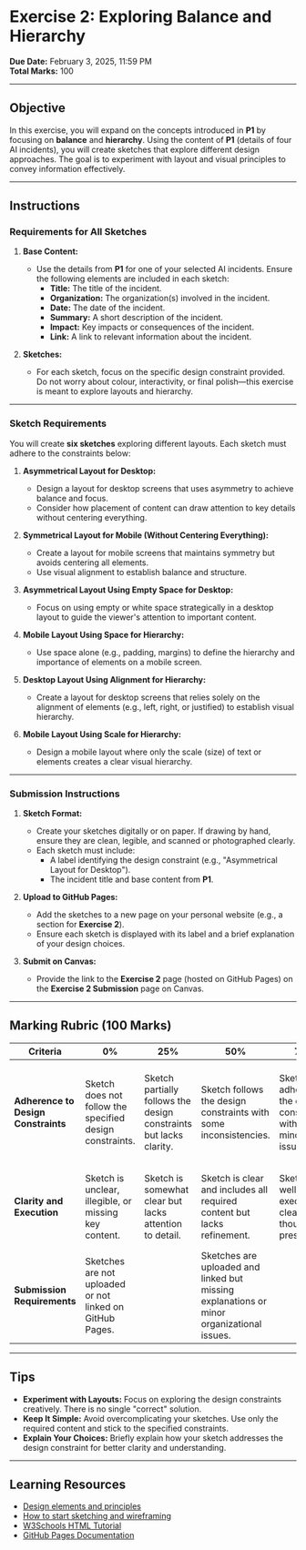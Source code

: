 # **Exercise 2: Exploring Balance and Hierarchy**

**Due Date:** February 3, 2025, 11:59 PM  
**Total Marks:** 100  

---

## **Objective**

In this exercise, you will expand on the concepts introduced in **P1** by focusing on **balance** and **hierarchy**. Using the content of **P1** (details of four AI incidents), you will create sketches that explore different design approaches. The goal is to experiment with layout and visual principles to convey information effectively.

---

## **Instructions**

### **Requirements for All Sketches**

1. **Base Content:**
   - Use the details from **P1** for one of your selected AI incidents. Ensure the following elements are included in each sketch:
     - **Title:** The title of the incident.
     - **Organization:** The organization(s) involved in the incident.
     - **Date:** The date of the incident.
     - **Summary:** A short description of the incident.
     - **Impact:** Key impacts or consequences of the incident.
     - **Link:** A link to relevant information about the incident.

2. **Sketches:**
   - For each sketch, focus on the specific design constraint provided. Do not worry about colour, interactivity, or final polish—this exercise is meant to explore layouts and hierarchy.

---

### **Sketch Requirements**

You will create **six sketches** exploring different layouts. Each sketch must adhere to the constraints below:

1. **Asymmetrical Layout for Desktop:**
   - Design a layout for desktop screens that uses asymmetry to achieve balance and focus.
   - Consider how placement of content can draw attention to key details without centering everything.

2. **Symmetrical Layout for Mobile (Without Centering Everything):**
   - Create a layout for mobile screens that maintains symmetry but avoids centering all elements.
   - Use visual alignment to establish balance and structure.

3. **Asymmetrical Layout Using Empty Space for Desktop:**
   - Focus on using empty or white space strategically in a desktop layout to guide the viewer's attention to important content.

4. **Mobile Layout Using Space for Hierarchy:**
   - Use space alone (e.g., padding, margins) to define the hierarchy and importance of elements on a mobile screen.

5. **Desktop Layout Using Alignment for Hierarchy:**
   - Create a layout for desktop screens that relies solely on the alignment of elements (e.g., left, right, or justified) to establish visual hierarchy.

6. **Mobile Layout Using Scale for Hierarchy:**
   - Design a mobile layout where only the scale (size) of text or elements creates a clear visual hierarchy.

---

### **Submission Instructions**

1. **Sketch Format:**
   - Create your sketches digitally or on paper. If drawing by hand, ensure they are clean, legible, and scanned or photographed clearly.
   - Each sketch must include:
     - A label identifying the design constraint (e.g., "Asymmetrical Layout for Desktop").
     - The incident title and base content from **P1**.

2. **Upload to GitHub Pages:**
   - Add the sketches to a new page on your personal website (e.g., a section for **Exercise 2**).
   - Ensure each sketch is displayed with its label and a brief explanation of your design choices.

3. **Submit on Canvas:**
   - Provide the link to the **Exercise 2** page (hosted on GitHub Pages) on the **Exercise 2 Submission** page on Canvas.

---

## **Marking Rubric (100 Marks)**

| **Criteria**                      | **0%**                                                                                          | **25%**                                                                                   | **50%**                                                                                     | **75%**                                                                                       | **100%**                                                                                      | **Marks** |
|-----------------------------------|-----------------------------------------------------------------------------------------------|------------------------------------------------------------------------------------------|--------------------------------------------------------------------------------------------|------------------------------------------------------------------------------------------------|------------------------------------------------------------------------------------------------|-----------|
| **Adherence to Design Constraints** | Sketch does not follow the specified design constraints.                                        | Sketch partially follows the design constraints but lacks clarity.                       | Sketch follows the design constraints with some inconsistencies.                           | Sketch adheres to the design constraints with only minor issues.                               | Sketch fully adheres to the design constraints and effectively demonstrates balance and hierarchy. | 40        |
| **Clarity and Execution**         | Sketch is unclear, illegible, or missing key content.                                           | Sketch is somewhat clear but lacks attention to detail.                                  | Sketch is clear and includes all required content but lacks refinement.                    | Sketch is well-executed, clear, and thoughtfully presented.                                     | Sketch is professionally presented, legible, and demonstrates excellent execution.              | 40        |
| **Submission Requirements**       | Sketches are not uploaded or not linked on GitHub Pages.                                        |           | Sketches are uploaded and linked but missing explanations or minor organizational issues.   |  | Sketches are fully organized, correctly linked, and accompanied by thoughtful explanations.      | 20        |

---

## **Tips**

- **Experiment with Layouts:** Focus on exploring the design constraints creatively. There is no single "correct" solution.
- **Keep It Simple:** Avoid overcomplicating your sketches. Use only the required content and stick to the specified constraints.
- **Explain Your Choices:** Briefly explain how your sketch addresses the design constraint for better clarity and understanding.

---

## **Learning Resources**

- [Design elements and principles](https://www.canva.com/learn/design-elements-principles/)  
- [How to start sketching and wireframing](https://uxdesign.cc/how-to-start-sketching-and-wireframing-84a821f092e2)  
- [W3Schools HTML Tutorial](https://www.w3schools.com/html/)  
- [GitHub Pages Documentation](https://docs.github.com/en/pages)  
